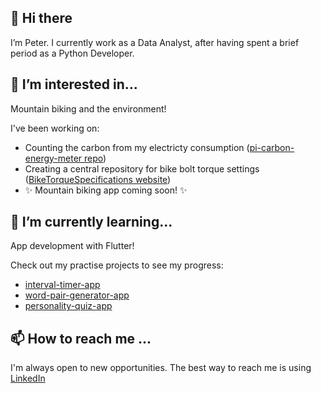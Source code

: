 ## 👋 Hi there

I’m Peter. I currently work as a Data Analyst, after having spent a brief period as a Python Developer. 

## 👀 I’m interested in...

Mountain biking and the environment! 

I've been working on:
* Counting the carbon from my electricty consumption ([pi-carbon-energy-meter repo](https://github.com/pduebel/pi-carbon-energy-meter 'pi-carbon-energy-meter'))
* Creating a central repository for bike bolt torque settings ([BikeTorqueSpecifications website](https://www.biketorquespecifications.com/ 'BikeTorqueSpecifications website'))
* ✨ Mountain biking app coming soon! ✨

## 🌱 I’m currently learning...
App development with Flutter!

Check out my practise projects to see my progress:
* [interval-timer-app](https://github.com/pduebel/interval-timer-app 'interval-timer-app repo')
* [word-pair-generator-app](https://github.com/pduebel/word-pair-generator-app 'word-pair-generator-app repo')
* [personality-quiz-app](https://github.com/pduebel/personality-quiz-app 'personality-quiz-app repo')

## 📫 How to reach me ...
I'm always open to new opportunities. The best way to reach me is using [LinkedIn](https://www.linkedin.com/in/peter-duebel-030302aa/ 'LinkedIn profile')

<!---
pduebel/pduebel is a ✨ special ✨ repository because its `README.md` (this file) appears on your GitHub profile.
You can click the Preview link to take a look at your changes.
--->
